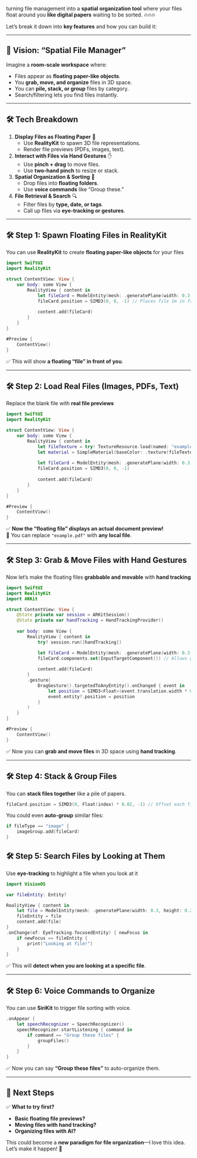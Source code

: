 turning file management into a **spatial organization tool** where your files float around you **like digital papers** waiting to be sorted. 🔥🔥🔥

Let’s break it down into **key features** and how you can build it:

---

## **🌌 Vision: “Spatial File Manager”**

Imagine a **room-scale workspace** where:

- Files appear as **floating paper-like objects**.
- You **grab, move, and organize** files in 3D space.
- You can **pile, stack, or group** files by category.
- Search/filtering lets you find files instantly.

---

## **🛠️ Tech Breakdown**

1. **Display Files as Floating Paper** 📜
    - Use **RealityKit** to spawn 3D file representations.
    - Render file previews (PDFs, images, text).
2. **Interact with Files via Hand Gestures** ✋
    - Use **pinch + drag** to move files.
    - Use **two-hand pinch** to resize or stack.
3. **Spatial Organization & Sorting** 📂
    - Drop files into **floating folders**.
    - Use **voice commands** like “Group these.”
4. **File Retrieval & Search** 🔍
    - Filter files by **type, date, or tags**.
    - Call up files via **eye-tracking or gestures**.

---

## **🛠️ Step 1: Spawn Floating Files in RealityKit**

You can use **RealityKit** to create **floating paper-like objects** for your files

```swift
import SwiftUI
import RealityKit

struct ContentView: View {
    var body: some View {
        RealityView { content in
            let fileCard = ModelEntity(mesh: .generatePlane(width: 0.3, height: 0.2))
            fileCard.position = SIMD3(0, 0, -1) // Places file 1m in front of you
            
            content.add(fileCard)
        }
    }
}

#Preview {
    ContentView()
}

```

✅ This will show **a floating “file” in front of you**.

---

## **🛠️ Step 2: Load Real Files (Images, PDFs, Text)**

Replace the blank file with **real file previews**

```swift
import SwiftUI
import RealityKit

struct ContentView: View {
    var body: some View {
        RealityView { content in
            let fileTexture = try! TextureResource.load(named: "example.pdf") // Replace with your file
            let material = SimpleMaterial(baseColor: .texture(fileTexture))
            
            let fileCard = ModelEntity(mesh: .generatePlane(width: 0.3, height: 0.2), materials: [material])
            fileCard.position = SIMD3(0, 0, -1)
            
            content.add(fileCard)
        }
    }
}

#Preview {
    ContentView()
}

```

✅ **Now the “floating file” displays an actual document preview!**  
🔹 You can replace `"example.pdf"` with **any local file**.

---

## **🛠️ Step 3: Grab & Move Files with Hand Gestures**

Now let’s make the floating files **grabbable and movable** with **hand tracking**

```swift
import SwiftUI
import RealityKit
import ARKit

struct ContentView: View {
    @State private var session = ARKitSession()
    @State private var handTracking = HandTrackingProvider()
    
    var body: some View {
        RealityView { content in
            try? session.run([handTracking])

            let fileCard = ModelEntity(mesh: .generatePlane(width: 0.3, height: 0.2))
            fileCard.components.set(InputTargetComponent()) // Allows grabbing
            
            content.add(fileCard)
        }
        .gesture(
            DragGesture().targetedToAnyEntity().onChanged { event in
                let position = SIMD3<Float>(event.translation.width * 0.01, event.translation.height * 0.01, -1)
                event.entity?.position = position
            }
        )
    }
}

#Preview {
    ContentView()
}

```

✅ Now you can **grab and move files** in 3D space using **hand tracking**.

---

## **🛠️ Step 4: Stack & Group Files**

You can **stack files together** like a pile of papers.

```swift
fileCard.position = SIMD3(0, Float(index) * 0.02, -1) // Offset each file slightly

```

You could even **auto-group** similar files:

```swift
if fileType == "image" {
    imageGroup.add(fileCard)
}

```
## **🛠️ Step 5: Search Files by Looking at Them**

Use **eye-tracking** to highlight a file when you look at it

```swift
import VisionOS

var fileEntity: Entity?

RealityView { content in
    let file = ModelEntity(mesh: .generatePlane(width: 0.3, height: 0.2))
    fileEntity = file
    content.add(file)
}
.onChange(of: EyeTracking.focusedEntity) { newFocus in
    if newFocus == fileEntity {
        print("Looking at file!")
    }
}

```

✅ This will **detect when you are looking at a specific file**.

---

## **🛠️ Step 6: Voice Commands to Organize**

You can use **SiriKit** to trigger file sorting with voice.

```swift
.onAppear {
    let speechRecognizer = SpeechRecognizer()
    speechRecognizer.startListening { command in
        if command == "Group these files" {
            groupFiles()
        }
    }
}

```
✅ Now you can say **“Group these files”** to auto-organize them.

---

## **🚀 Next Steps**

✅ **What to try first?**

- **Basic floating file previews?**
- **Moving files with hand tracking?**
- **Organizing files with AI?**

This could become a **new paradigm for file organization**—I love this idea. Let’s make it happen! 🚀
